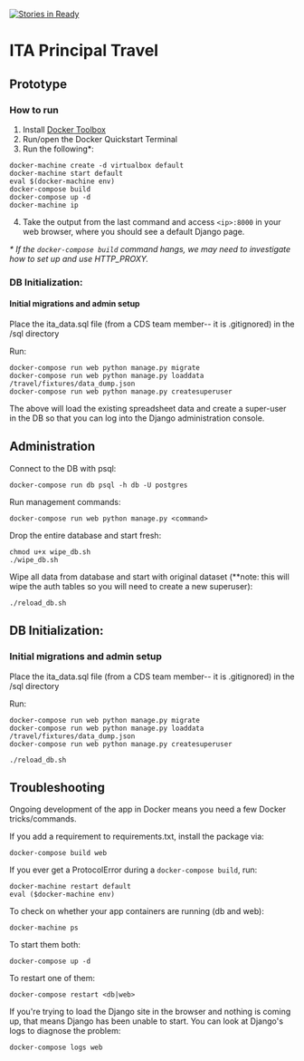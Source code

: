 [![Stories in Ready](https://badge.waffle.io/CommerceDataService/ITA_Principal_Travel.png?label=ready&title=Ready)](https://waffle.io/CommerceDataService/ITA_Principal_Travel)
# ITA Principal Travel

## Prototype

### How to run

1. Install [Docker Toolbox](https://www.docker.com/products/docker-toolbox)
2. Run/open the Docker Quickstart Terminal
3. Run the following*:

```
docker-machine create -d virtualbox default
docker-machine start default
eval $(docker-machine env)
docker-compose build
docker-compose up -d
docker-machine ip
```

4. Take the output from the last command and access `<ip>:8000` in your web browser, where you should see a default Django page.

_* If the `docker-compose build` command hangs, we may need to investigate how to set up and use HTTP_PROXY._

### DB Initialization:

#### Initial migrations and admin setup

Place the ita_data.sql file (from a CDS team member-- it is .gitignored) in the /sql directory

Run:
    
    docker-compose run web python manage.py migrate
    docker-compose run web python manage.py loaddata /travel/fixtures/data_dump.json
    docker-compose run web python manage.py createsuperuser

The above will load the existing spreadsheet data and create a super-user in the DB so that you can log into the Django administration console.

## Administration

Connect to the DB with psql:
    
```
docker-compose run db psql -h db -U postgres
```

Run management commands:

```   
docker-compose run web python manage.py <command>
```

Drop the entire database and start fresh:

```
chmod u+x wipe_db.sh
./wipe_db.sh
```

Wipe all data from database and start with original dataset (**note: this will wipe the auth tables so you will need to create a new superuser):

```
./reload_db.sh
```

## DB Initialization:

### Initial migrations and admin setup

Place the ita_data.sql file (from a CDS team member-- it is .gitignored) in the /sql directory

Run:
    
    docker-compose run web python manage.py migrate
    docker-compose run web python manage.py loaddata /travel/fixtures/data_dump.json
    docker-compose run web python manage.py createsuperuser

```
./reload_db.sh
```

## Troubleshooting

Ongoing development of the app in Docker means you need a few Docker tricks/commands.

If you add a requirement to requirements.txt, install the package via:

    docker-compose build web

If you ever get a ProtocolError during a `docker-compose build`, run:

    docker-machine restart default
    eval ($docker-machine env)

To check on whether your app containers are running (db and web):

    docker-machine ps

To start them both:

    docker-compose up -d

To restart one of them:

    docker-compose restart <db|web>

If you're trying to load the Django site in the browser and nothing is coming up, that means Django has been unable to start. You can look at Django's logs to diagnose the problem:

    docker-compose logs web
